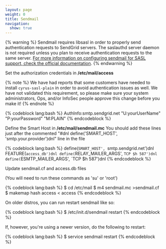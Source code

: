 ```yaml
---
layout: page
weight: 0
title: Sendmail
navigation:
  show: true
---
```


{% warning %}
Sendmail requires libsasl in order to properly send authentication requests to SendGrid servers. The saslauthd server daemon is not required unless you plan to receive authentication requests to the same server. [For more information on configuring sendmail for SASL support, check the official documentation](http://www.sendmail.com/sm/open_source/tips/compiling_sendmail/#SASL). 
{% endwarning %}

Set the authorization credentials in **/etc/mail/access**

{% note %}
We have had reports that some customers have needed to install `cyrus-sasl-plain` in order to avoid authentication issues as well. We have not validated this requirement, so please make sure your system administrators, Ops, and/or InfoSec people approve this change before you make it!
{% endnote %}

{% codeblock lang:bash %}
AuthInfo:smtp.sendgrid.net "U:yourUserName" "P:yourPassword" "M:PLAIN"
{% endcodeblock %}

Define the Smart Host in **/etc/mail/sendmail.mc** You should add these lines just after the commented "\#dnl define('SMART_HOST', 'smtp.your.provider')dnl" line in the file

{% codeblock lang:bash %}
define(`SMART_HOST', `smtp.sendgrid.net')dnl
FEATURE(`access_db')dnl
define(`RELAY_MAILER_ARGS', `TCP $h 587')dnl
define(`ESMTP_MAILER_ARGS', `TCP $h 587')dnl
{% endcodeblock %}

Update sendmail.cf and access.db files

(You will need to run these commands as 'su' or 'root') 

{% codeblock lang:bash %}
$ cd /etc/mail
$ m4 sendmail.mc >sendmail.cf
$ makemap hash access < access
{% endcodeblock %}

On older distros, you can run restart sendmail like so:

{% codeblock lang:bash %}
$ /etc/init.d/sendmail restart
{% endcodeblock %}

If, however, you're using a newer version, do the following to restart:

{% codeblock lang:bash %}
$ service sendmail restart
{% endcodeblock %}
